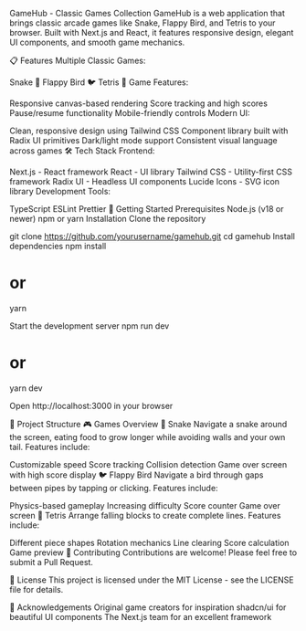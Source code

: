 GameHub - Classic Games Collection
GameHub is a web application that brings classic arcade games like Snake, Flappy Bird, and Tetris to your browser. Built with Next.js and React, it features responsive design, elegant UI components, and smooth game mechanics.

📋 Features
Multiple Classic Games:

Snake 🐍
Flappy Bird 🐦
Tetris 🧱
Game Features:

Responsive canvas-based rendering
Score tracking and high scores
Pause/resume functionality
Mobile-friendly controls
Modern UI:

Clean, responsive design using Tailwind CSS
Component library built with Radix UI primitives
Dark/light mode support
Consistent visual language across games
🛠️ Tech Stack
Frontend:

Next.js - React framework
React - UI library
Tailwind CSS - Utility-first CSS framework
Radix UI - Headless UI components
Lucide Icons - SVG icon library
Development Tools:

TypeScript
ESLint
Prettier
🚀 Getting Started
Prerequisites
Node.js (v18 or newer)
npm or yarn
Installation
Clone the repository

git clone https://github.com/yourusername/gamehub.git
cd gamehub
Install dependencies
npm install
# or
yarn

Start the development server
npm run dev
# or
yarn dev

Open http://localhost:3000 in your browser

📁 Project Structure
🎮 Games Overview
🐍 Snake
Navigate a snake around the screen, eating food to grow longer while avoiding walls and your own tail. Features include:

Customizable speed
Score tracking
Collision detection
Game over screen with high score display
🐦 Flappy Bird
Navigate a bird through gaps between pipes by tapping or clicking. Features include:

Physics-based gameplay
Increasing difficulty
Score counter
Game over screen
🧱 Tetris
Arrange falling blocks to create complete lines. Features include:

Different piece shapes
Rotation mechanics
Line clearing
Score calculation
Game preview
🤝 Contributing
Contributions are welcome! Please feel free to submit a Pull Request.

📄 License
This project is licensed under the MIT License - see the LICENSE file for details.

🙏 Acknowledgements
Original game creators for inspiration
shadcn/ui for beautiful UI components
The Next.js team for an excellent framework

